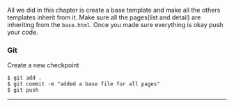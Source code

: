 All we did in this chapter is create a base template and make all the others templates inherit from it. Make sure all the pages(list and detail) are inheriting from the `base.html`. Once you made sure everything is okay push your code.

### Git

Create a new checkpoint

```shell
$ git add .
$ git commit -m "added a base file for all pages"
$ git push
```
___
